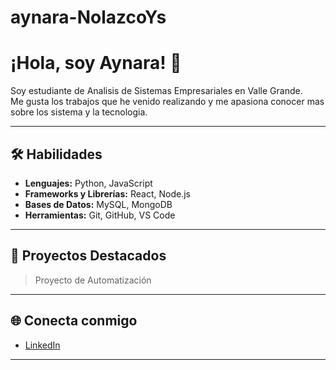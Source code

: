 # aynara-NolazcoYs
# ¡Hola, soy Aynara! 👋

Soy estudiante de Analisis de Sistemas Empresariales en Valle Grande.  
Me gusta los trabajos que he venido realizando y me apasiona conocer mas sobre los sistema y la tecnologia.

---

## 🛠️ Habilidades
- **Lenguajes:** Python, JavaScript  
- **Frameworks y Librerías:** React, Node.js  
- **Bases de Datos:** MySQL, MongoDB  
- **Herramientas:** Git, GitHub, VS Code  

---

## 📌 Proyectos Destacados
> Proyecto de Automatización

---

## 🌐 Conecta conmigo
- [LinkedIn](www.linkedin.com/in/aynara-yasumi-nolazco-yataco-97b808379)


---
